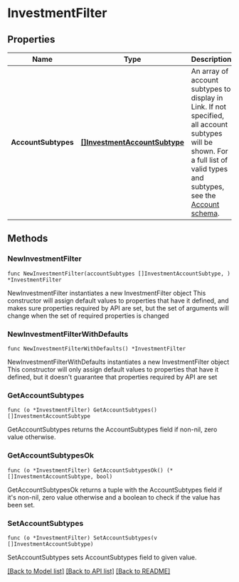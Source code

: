 # InvestmentFilter

## Properties

Name | Type | Description | Notes
------------ | ------------- | ------------- | -------------
**AccountSubtypes** | [**[]InvestmentAccountSubtype**](InvestmentAccountSubtype.md) | An array of account subtypes to display in Link. If not specified, all account subtypes will be shown. For a full list of valid types and subtypes, see the [Account schema](https://plaid.com/docs/api/accounts#account-type-schema).  | 

## Methods

### NewInvestmentFilter

`func NewInvestmentFilter(accountSubtypes []InvestmentAccountSubtype, ) *InvestmentFilter`

NewInvestmentFilter instantiates a new InvestmentFilter object
This constructor will assign default values to properties that have it defined,
and makes sure properties required by API are set, but the set of arguments
will change when the set of required properties is changed

### NewInvestmentFilterWithDefaults

`func NewInvestmentFilterWithDefaults() *InvestmentFilter`

NewInvestmentFilterWithDefaults instantiates a new InvestmentFilter object
This constructor will only assign default values to properties that have it defined,
but it doesn't guarantee that properties required by API are set

### GetAccountSubtypes

`func (o *InvestmentFilter) GetAccountSubtypes() []InvestmentAccountSubtype`

GetAccountSubtypes returns the AccountSubtypes field if non-nil, zero value otherwise.

### GetAccountSubtypesOk

`func (o *InvestmentFilter) GetAccountSubtypesOk() (*[]InvestmentAccountSubtype, bool)`

GetAccountSubtypesOk returns a tuple with the AccountSubtypes field if it's non-nil, zero value otherwise
and a boolean to check if the value has been set.

### SetAccountSubtypes

`func (o *InvestmentFilter) SetAccountSubtypes(v []InvestmentAccountSubtype)`

SetAccountSubtypes sets AccountSubtypes field to given value.



[[Back to Model list]](../README.md#documentation-for-models) [[Back to API list]](../README.md#documentation-for-api-endpoints) [[Back to README]](../README.md)


